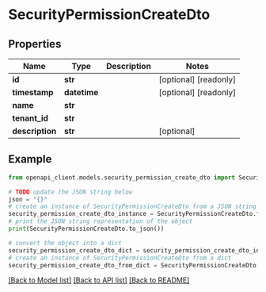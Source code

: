 # SecurityPermissionCreateDto


## Properties

Name | Type | Description | Notes
------------ | ------------- | ------------- | -------------
**id** | **str** |  | [optional] [readonly] 
**timestamp** | **datetime** |  | [optional] [readonly] 
**name** | **str** |  | 
**tenant_id** | **str** |  | 
**description** | **str** |  | [optional] 

## Example

```python
from openapi_client.models.security_permission_create_dto import SecurityPermissionCreateDto

# TODO update the JSON string below
json = "{}"
# create an instance of SecurityPermissionCreateDto from a JSON string
security_permission_create_dto_instance = SecurityPermissionCreateDto.from_json(json)
# print the JSON string representation of the object
print(SecurityPermissionCreateDto.to_json())

# convert the object into a dict
security_permission_create_dto_dict = security_permission_create_dto_instance.to_dict()
# create an instance of SecurityPermissionCreateDto from a dict
security_permission_create_dto_from_dict = SecurityPermissionCreateDto.from_dict(security_permission_create_dto_dict)
```
[[Back to Model list]](../README.md#documentation-for-models) [[Back to API list]](../README.md#documentation-for-api-endpoints) [[Back to README]](../README.md)


